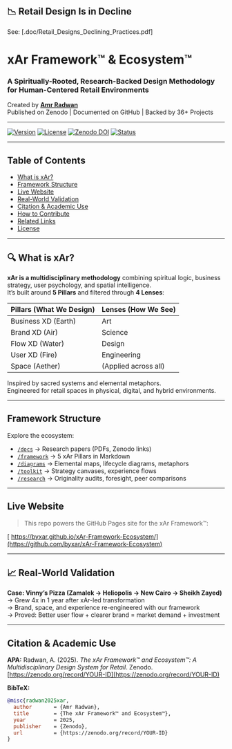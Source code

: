 ## 📉 Retail Design Is in Decline

See: [.doc/Retail_Designs_Declining_Practices.pdf]

# xAr Framework™ & Ecosystem™

### A Spiritually-Rooted, Research-Backed Design Methodology for Human-Centered Retail Environments  
Created by [**Amr Radwan**](https://instagram.com/by.xar)  
Published on Zenodo | Documented on GitHub | Backed by 36+ Projects

---

[![Version](https://img.shields.io/badge/version-v1.5.0-blue)]()  [![License](https://img.shields.io/badge/license-CC--BY--NC--ND--4.0-lightgrey)](https://creativecommons.org/licenses/by-nc-nd/4.0/)  [![Zenodo DOI](https://img.shields.io/badge/DOI-Zenodo-blue)](https://zenodo.org/communities/spiritual-design-thinking/)  [![Status](https://img.shields.io/badge/status-Active-brightgreen)]()  

---

##  Table of Contents
- [What is xAr?](#-what-is-xar)
- [Framework Structure](#-framework-structure)
- [Live Website](#-live-website)
- [Real-World Validation](#-real-world-validation)
- [Citation & Academic Use](#-citation--academic-use)
- [How to Contribute](#-how-to-contribute)
- [Related Links](#-related-links)
- [License](#-license)

---

## 🔍 What is xAr?

**xAr is a multidisciplinary methodology** combining spiritual logic, business strategy, user psychology, and spatial intelligence.  
It’s built around **5 Pillars** and filtered through **4 Lenses**:

| Pillars (What We Design) | Lenses (How We See) |
|--------------------------|---------------------|
|  Business XD (Earth)   |  Art              |
|  Brand XD (Air)       |  Science          |
|  Flow XD (Water)       |  Design           |
|  User XD (Fire)        |  Engineering       |
|  Space (Aether)         | (Applied across all)|

 Inspired by sacred systems and elemental metaphors.  
 Engineered for retail spaces in physical, digital, and hybrid environments.

---

##  Framework Structure

Explore the ecosystem:

- [`/docs`](./docs/) → Research papers (PDFs, Zenodo links)  
- [`/framework`](./framework/) → 5 xAr Pillars in Markdown  
- [`/diagrams`](./diagrams/) → Elemental maps, lifecycle diagrams, metaphors  
- [`/toolkit`](./toolkit/) → Strategy canvases, experience flows  
- [`/research`](./research/) → Originality audits, foresight, peer comparisons  


---

##  Live Website

> This repo powers the GitHub Pages site for the xAr Framework™:

[ https://byxar.github.io/xAr-Framework-Ecosystem/](https://github.com/byxar/xAr-Framework-Ecosystem)

---

## 📈 Real-World Validation

**Case: Vinny’s Pizza (Zamalek → Heliopolis → New Cairo → Sheikh Zayed)**  
→ Grew 4x in 1 year after xAr-led transformation  
→ Brand, space, and experience re-engineered with our framework  
→ Proved: Better user flow + clearer brand = market demand + investment

---

##  Citation & Academic Use

**APA:**
Radwan, A. (2025). *The xAr Framework™ and Ecosystem™: A Multidisciplinary Design System for Retail*. Zenodo. [https://zenodo.org/record/YOUR-ID](https://zenodo.org/record/YOUR-ID)

**BibTeX:**
```bibtex
@misc{radwan2025xar,
  author       = {Amr Radwan},
  title        = {The xAr Framework™ and Ecosystem™},
  year         = 2025,
  publisher    = {Zenodo},
  url          = {https://zenodo.org/record/YOUR-ID}
}

